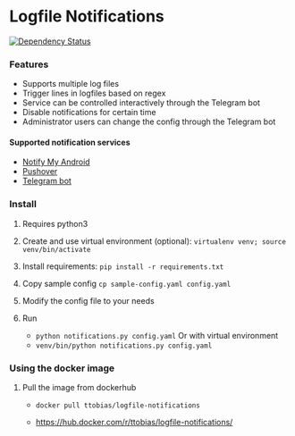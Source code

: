 # Logfile Notifications

[![Dependency Status](https://gemnasium.com/badges/github.com/tripplet/logfile-notifications.svg)](https://gemnasium.com/github.com/tripplet/logfile-notifications)

### Features

- Supports multiple log files
- Trigger lines in logfiles based on regex
- Service can be controlled interactively through the Telegram bot
- Disable notifications for certain time
- Administrator users can change the config through the Telegram bot

#### Supported notification services
- [Notify My Android](http://www.notifymyandroid.com/)
- [Pushover](https://pushover.net/)
- [Telegram bot](https://telegram.org/)


### Install

1. Requires python3

2. Create and use virtual environment (optional):
   `virtualenv venv; source venv/bin/activate`
   
3. Install requirements:
   `pip install -r requirements.txt`

4. Copy sample config
   `cp sample-config.yaml config.yaml`

5. Modify the config file to your needs

6. Run
   - `python notifications.py config.yaml`
   Or with virtual environment
   - `venv/bin/python notifications.py config.yaml`

### Using the docker image

1. Pull the image from dockerhub
   - `docker pull ttobias/logfile-notifications`

   - https://hub.docker.com/r/ttobias/logfile-notifications/

   
   
